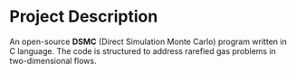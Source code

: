 # Project Description

An open-source **DSMC** (Direct Simulation Monte Carlo) program written in C language. The code is structured to address rarefied gas problems in two-dimensional flows.
